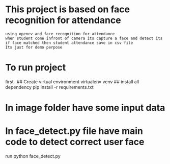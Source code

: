 # This project is based on face recognition for attendance 
    using opencv and face recognition for attendance 
    when student come infront of camera its capture a face and detect its
    if face matched then student attendance save in csv file 
    Its just for demo perpose

# To run project
   first- 
    ## Create virtual environment
    virtualenv venv
    ## install all dependency 
    pip install -r requirements.txt

# In image folder have some input data 

# In face_detect.py file have main code to detect correct user face 
   run python face_detect.py

